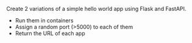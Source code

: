 Create 2 variations of a simple hello world app using Flask and FastAPI. 

- Run them in containers
- Assign a random port (>5000) to each of them
- Return the URL of each app
